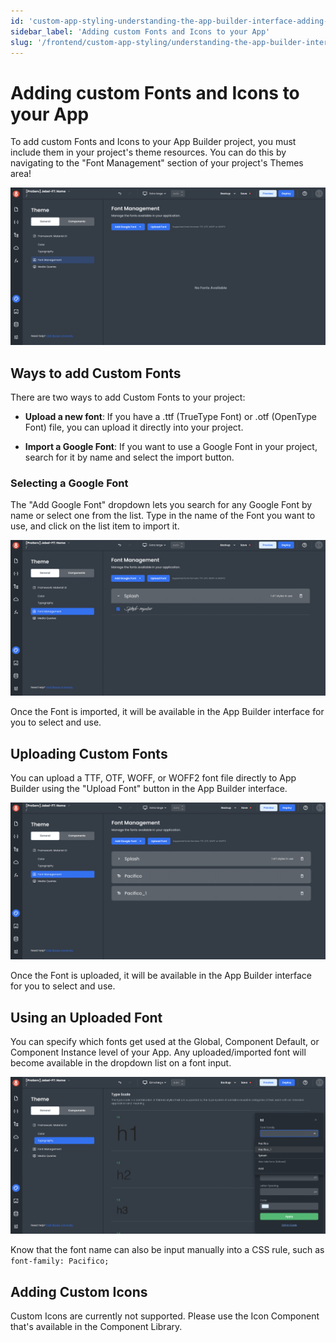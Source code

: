 ```yaml
---
id: 'custom-app-styling-understanding-the-app-builder-interface-adding-custom-fonts-and-icons-to-your-app'
sidebar_label: 'Adding custom Fonts and Icons to your App'
slug: '/frontend/custom-app-styling/understanding-the-app-builder-interface/adding-custom-fonts-and-icons-to-your-app'
---
```


# Adding custom Fonts and Icons to your App
To add custom Fonts and Icons to your App Builder project, you must include them in your project's theme resources. You can do this by navigating to the "Font Management" section of your project's Themes area!

![Custom fonts in App Builder](./_images/ab-custom-styles-fonts-1.png)

## Ways to add Custom Fonts

There are two ways to add Custom Fonts to your project:

- **Upload a new font**: If you have a .ttf (TrueType Font) or .otf (OpenType Font) file, you can upload it directly into your project.

- **Import a Google Font**:  If you want to use a Google Font in your project, search for it by name and select the import button.

### Selecting a Google Font

The "Add Google Font" dropdown lets you search for any Google Font by name or select one from the list. Type in the name of the Font you want to use, and click on the list item to import it.

!["Add Google Font" dropdown](./_images/ab-custom-styles-fonts-2.png)

Once the Font is imported, it will be available in the App Builder interface for you to select and use.

## Uploading Custom Fonts

You can upload a TTF, OTF, WOFF, or WOFF2 font file directly to App Builder using the "Upload Font" button in the App Builder interface.

!["Upload Font" button](./_images/ab-custom-styles-font-3.png)

Once the Font is uploaded, it will be available in the App Builder interface for you to select and use.

## Using an Uploaded Font

You can specify which fonts get used at the Global, Component Default, or Component Instance level of your App. Any uploaded/imported font will become available in the dropdown list on a font input.

![Selecting a font](./_images/ab-custom-styles-font-4.png)

Know that the font name can also be input manually into a CSS rule, such as `font-family: Pacifico;`

## Adding Custom Icons

Custom Icons are currently not supported. Please use the Icon Component that's available in the Component Library.
